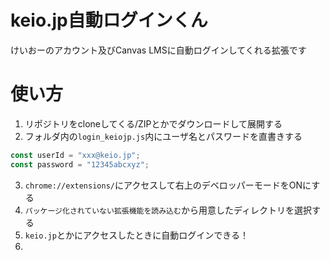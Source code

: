 # keio.jp自動ログインくん

けいおーのアカウント及びCanvas LMSに自動ログインしてくれる拡張です

# 使い方

1. リポジトリをcloneしてくる/ZIPとかでダウンロードして展開する
2. フォルダ内の`login_keiojp.js`内にユーザ名とパスワードを直書きする

```js
const userId = "xxx@keio.jp";
const password = "12345abcxyz";
```

3. `chrome://extensions/`にアクセスして右上のデベロッパーモードをONにする
4. `パッケージ化されていない拡張機能を読み込む`から用意したディレクトリを選択する
5. `keio.jp`とかにアクセスしたときに自動ログインできる！
6. 